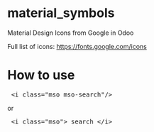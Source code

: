 # material_symbols
Material Design Icons from Google in Odoo

Full list of icons: https://fonts.google.com/icons

# How to use
<pre> &lt;i class="mso mso-search"/> </pre>
or
<pre> &lt;i class="mso"> search &lt;/i> </pre>

